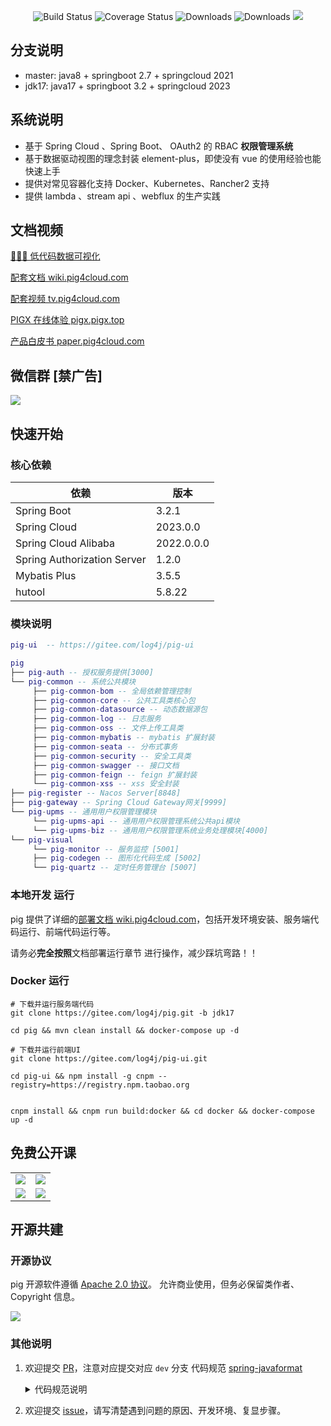 <p align="center">
 <img src="https://img.shields.io/badge/Pig-3.7-success.svg" alt="Build Status">
 <img src="https://img.shields.io/badge/Spring%20Cloud-2023.0.0-blue.svg" alt="Coverage Status">
 <img src="https://img.shields.io/badge/Spring%20Boot-3.2.1-blue.svg" alt="Downloads">
 <img src="https://img.shields.io/badge/Vue-3.2-blue.svg" alt="Downloads">
 <img src="https://img.shields.io/github/license/pig-mesh/pig"/>
</p>

## 分支说明

- master: java8 + springboot 2.7 + springcloud 2021
- jdk17: java17 + springboot 3.2 + springcloud 2023

## 系统说明

- 基于 Spring Cloud 、Spring Boot、 OAuth2 的 RBAC **权限管理系统**
- 基于数据驱动视图的理念封装 element-plus，即使没有 vue 的使用经验也能快速上手
- 提供对常见容器化支持 Docker、Kubernetes、Rancher2 支持
- 提供 lambda 、stream api 、webflux 的生产实践

## 文档视频

[ 🚀🚀🚀 低代码数据可视化](http://datav.pig4cloud.com)

[ 配套文档 wiki.pig4cloud.com](https://wiki.pig4cloud.com)

[ 配套视频 tv.pig4cloud.com](https://www.bilibili.com/video/BV12t411B7e9)

[PIGX 在线体验 pigx.pigx.top](http://pigx.pigx.top)

[产品白皮书 paper.pig4cloud.com](https://paper.pig4cloud.com)

## 微信群 [禁广告]

![](https://minio.pigx.top/oss/1648184189.png)

## 快速开始


### 核心依赖

| 依赖                          | 版本         |
|-----------------------------|------------|
| Spring Boot                 | 3.2.1      |
| Spring Cloud                | 2023.0.0   |
| Spring Cloud Alibaba        | 2022.0.0.0 |
| Spring Authorization Server | 1.2.0      |
| Mybatis Plus                | 3.5.5      |
| hutool                      | 5.8.22     |

### 模块说明

```lua
pig-ui  -- https://gitee.com/log4j/pig-ui

pig
├── pig-auth -- 授权服务提供[3000]
└── pig-common -- 系统公共模块
     ├── pig-common-bom -- 全局依赖管理控制
     ├── pig-common-core -- 公共工具类核心包
     ├── pig-common-datasource -- 动态数据源包
     ├── pig-common-log -- 日志服务
     ├── pig-common-oss -- 文件上传工具类
     ├── pig-common-mybatis -- mybatis 扩展封装
     ├── pig-common-seata -- 分布式事务
     ├── pig-common-security -- 安全工具类
     ├── pig-common-swagger -- 接口文档
     ├── pig-common-feign -- feign 扩展封装
     └── pig-common-xss -- xss 安全封装
├── pig-register -- Nacos Server[8848]
├── pig-gateway -- Spring Cloud Gateway网关[9999]
└── pig-upms -- 通用用户权限管理模块
     └── pig-upms-api -- 通用用户权限管理系统公共api模块
     └── pig-upms-biz -- 通用用户权限管理系统业务处理模块[4000]
└── pig-visual
     └── pig-monitor -- 服务监控 [5001]
     ├── pig-codegen -- 图形化代码生成 [5002]
     └── pig-quartz -- 定时任务管理台 [5007]
```

### 本地开发 运行

pig 提供了详细的[部署文档 wiki.pig4cloud.com](https://www.yuque.com/pig4cloud/pig/vsdox9)，包括开发环境安装、服务端代码运行、前端代码运行等。

请务必**完全按照**文档部署运行章节 进行操作，减少踩坑弯路！！


### Docker 运行

```
# 下载并运行服务端代码
git clone https://gitee.com/log4j/pig.git -b jdk17

cd pig && mvn clean install && docker-compose up -d

# 下载并运行前端UI
git clone https://gitee.com/log4j/pig-ui.git

cd pig-ui && npm install -g cnpm --registry=https://registry.npm.taobao.org


cnpm install && cnpm run build:docker && cd docker && docker-compose up -d
```

## 免费公开课

<table>
  <tr>
    <td><a href="https://www.bilibili.com/video/av45084065" target="_blank"><img src="https://minio.pigx.top/oss/1655474345.jpg"></a></td>
    <td><a href="https://www.bilibili.com/video/av77344954" target="_blank"><img src="https://minio.pigx.top/oss/1656837143.jpg"></a></td>
  </tr>
    <tr>
    <td><a href="https://www.bilibili.com/video/BV1J5411476V" target="_blank"><img src="https://minio.pigx.top/oss/1655474369.jpg"></a></td>
    <td><a href="https://www.bilibili.com/video/BV14p4y197K5" target="_blank"><img src="https://minio.pigx.top/oss/1655474381.jpg"></a></td>
  </tr>
</table>

## 开源共建

### 开源协议

pig 开源软件遵循 [Apache 2.0 协议](https://www.apache.org/licenses/LICENSE-2.0.html)。
允许商业使用，但务必保留类作者、Copyright 信息。

![](https://minio.pigx.top/oss/1655474288.jpg)

### 其他说明

1. 欢迎提交 [PR](https://dwz.cn/2KURd5Vf)，注意对应提交对应 `dev` 分支
   代码规范 [spring-javaformat](https://github.com/spring-io/spring-javaformat)

   <details>
    <summary>代码规范说明</summary>

    1. 由于 <a href="https://github.com/spring-io/spring-javaformat" target="_blank">spring-javaformat</a>
       强制所有代码按照指定格式排版，未按此要求提交的代码将不能通过合并（打包）
    2. 如果使用 IntelliJ IDEA
       开发，请安装自动格式化软件 <a href="https://repo1.maven.org/maven2/io/spring/javaformat/spring-javaformat-intellij-idea-plugin/" target="_blank">
       spring-javaformat-intellij-idea-plugin</a>
    3. 其他开发工具，请参考 <a href="https://github.com/spring-io/spring-javaformat" target="_blank">
       spring-javaformat</a>
       说明，或`提交代码前`在项目根目录运行下列命令（需要开发者电脑支持`mvn`命令）进行代码格式化
       ```
       mvn spring-javaformat:apply
       ```
   </details>

2. 欢迎提交 [issue](https://gitee.com/log4j/pig/issues)，请写清楚遇到问题的原因、开发环境、复显步骤。
